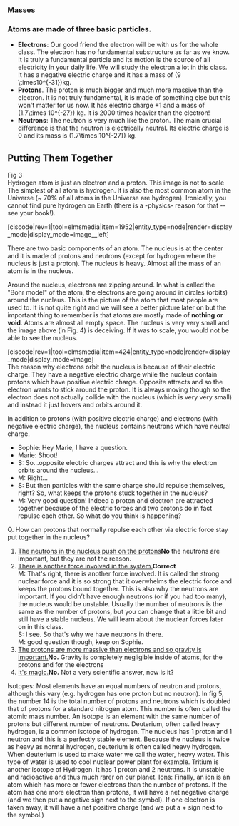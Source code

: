 ### Masses

### Atoms are made of three basic particles.

- **Electrons**: Our good friend the electron will be with us for the whole class. The electron has no fundamental substructure as far as we know. It is truly a fundamental particle and its motion is the source of all electricity in your daily life. We will study the electron a lot in this class. It has a negative electric charge and it has a mass of \(9 \times10^{-31}\)kg.
- **Protons**. The proton is much bigger and much more massive than the electron. It is not truly fundamental, it is made of something else but this won't matter for us now. It has electric charge +1 and a mass of \(1.7\times 10^{-27}\) kg. It is 2000 times heavier than the electron!
- **Neutrons**: The neutron is very much like the proton. The main crucial difference is that the neutron is electrically neutral. Its electric charge is 0 and its mass is \(1.7\times 10^{-27}\) kg.

Putting Them Together
---------------------

<div class="figurelabel"><div class="figurelabel__title">Fig 3</div><div class="figurelabel__desc">Hydrogen atom is just an electron and a proton. This image is not to scale</div></div>The simplest of all atom is hydrogen. It is also the most common atom in the Universe (~ 70% of all atoms in the Universe are hydrogen). Ironically, you cannot find pure hydrogen on Earth (there is a -physics- reason for that -- see your book!).

[ciscode|rev=1|tool=elmsmedia|item=1952|entity_type=node|render=display_mode|display_mode=image__left]

There are two basic components of an atom. The nucleus is at the center and it is made of protons and neutrons (except for hydrogen where the nucleus is just a proton). The nucleus is heavy. Almost all the mass of an atom is in the nucleus.

Around the nucleus, electrons are zipping around. In what is called the "Bohr model" of the atom, the electrons are going around in circles (orbits) around the nucleus. This is the picture of the atom that most people are used to. It is not quite right and we will see a better picture later on but the important thing to remember is that atoms are mostly made of **nothing** **or void**. Atoms are almost all empty space. The nucleus is very very small and the image above (in Fig. 4) is deceiving. If it was to scale, you would not be able to see the nucleus.

<div class="small-6 medium-4 column right">[ciscode|rev=1|tool=elmsmedia|item=424|entity_type=node|render=display_mode|display_mode=image]</div>The reason why electrons orbit the nucleus is because of their electric charge. They have a negative electric charge while the nucleus contain protons which have positive electric charge. Opposite attracts and so the electron wants to stick around the proton. It is always moving though so the electron does not actually collide with the nucleus (which is very very small) and instead it just hovers and orbits around it.

In addition to protons (with positive electric charge) and electrons (with negative electric charge), the nucleus contains neutrons which have neutral charge.

- Sophie: Hey Marie, I have a question.
- Marie: Shoot!
- S: So...opposite electric charges attract and this is why the electron orbits around the nucleus...
- M: Right...
- S: But then particles with the same charge should repulse themselves, right? So, what keeps the protons stuck together in the nucleus?
- M: Very good question! Indeed a proton and electron are attracted together because of the electric forces and two protons do in fact repulse each other. So what do you think is happening?

<div class="question">Q. How can protons that normally repulse each other via electric force stay put together in the nucleus?

1. [The neutrons in the nucleus push on the protons](#)**No** the neutrons are important, but they are not the reason.
2. [There is another force involved in the system.](#)**Correct**  
  M: That's right, there is another force involved. It is called the strong nuclear force and it is so strong that it overwhelms the electric force and keeps the protons bound together. This is also why the neutrons are important. If you didn’t have enough neutrons (or if you had too many), the nucleus would be unstable. Usually the number of neutrons is the same as the number of protons, but you can change that a little bit and still have a stable nucleus. We will learn about the nuclear forces later on in this class.  
  S: I see. So that's why we have neutrons in there.  
  M: good question though, keep on Sophie.
3. [The protons are more massive than electrons and so gravity is important.](#)**No.** Gravity is completely negligible inside of atoms, for the protons and for the electrons
4. [It's magic.](#)**No.** Not a very scientific answer, now is it?

</div>

Isotopes: Most elements have an equal numbers of neutron and protons, although this vary (e.g. hydrogen has one proton but no neutron). In fig 5, the number 14 is the total number of protons and neutrons which is doubled that of protons for a standard nitrogen atom. This number is often called the atomic mass number. An isotope is an element with the same number of protons but different number of neutrons. Deuterium, often called heavy hydrogen, is a common isotope of hydrogen. The nucleus has 1 proton and 1 neutron and this is a perfectly stable element. Because the nucleus is twice as heavy as normal hydrogen, deuterium is often called heavy hydrogen. When deuterium is used to make water we call the water, heavy water. This type of water is used to cool nuclear power plant for example. Tritium is another isotope of Hydrogen. It has 1 proton and 2 neutrons. It is unstable and radioactive and thus much rarer on our planet.
Ions: Finally, an ion is an atom which has more or fewer electrons than the number of protons. If the atom has one more electron than protons, it will have a net negative charge (and we then put a negative sign next to the symbol). If one electron is taken away, it will have a net positive charge (and we put a + sign next to the symbol.)